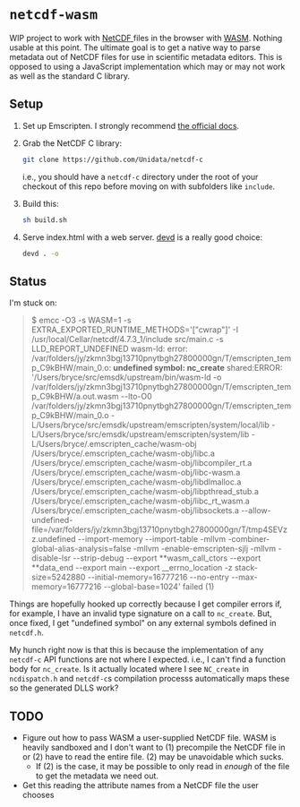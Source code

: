 # `netcdf-wasm`

WIP project to work with [NetCDF ](https://www.unidata.ucar.edu/software/netcdf/) files in the browser with [WASM](https://webassembly.org/).
Nothing usable at this point.
The ultimate goal is to get a native way to parse metadata out of NetCDF files for use in scientific metadata editors.
This is opposed to using a JavaScript implementation which may or may not work as well as the standard C library.

## Setup

1. Set up Emscripten. I strongly recommend
   [the official docs](https://emscripten.org/docs/getting_started/downloads.html).

2. Grab the NetCDF C library:

   ```sh
   git clone https://github.com/Unidata/netcdf-c
   ```

   i.e., you should have a `netcdf-c` directory under the root of your checkout of this repo before moving on with subfolders like `include`.

3. Build this:

   ```sh
   sh build.sh
   ```

4. Serve index.html with a web server. [devd](https://github.com/cortesi/devd) is a really good choice:

   ```sh
   devd . -o
   ```

## Status

I'm stuck on:

> \$ emcc -O3 -s WASM=1 -s EXTRA_EXPORTED_RUNTIME_METHODS='["cwrap"]' -I /usr/local/Cellar/netcdf/4.7.3_1/include src/main.c -s LLD_REPORT_UNDEFINED
> wasm-ld: error: /var/folders/jy/zkmn3bgj13710pnytbgh27800000gn/T/emscripten_temp_C9kBHW/main_0.o: **undefined symbol: nc_create**
> shared:ERROR: '/Users/bryce/src/emsdk/upstream/bin/wasm-ld -o /var/folders/jy/zkmn3bgj13710pnytbgh27800000gn/T/emscripten_temp_C9kBHW/a.out.wasm --lto-O0 /var/folders/jy/zkmn3bgj13710pnytbgh27800000gn/T/emscripten_temp_C9kBHW/main_0.o -L/Users/bryce/src/emsdk/upstream/emscripten/system/local/lib -L/Users/bryce/src/emsdk/upstream/emscripten/system/lib -L/Users/bryce/.emscripten_cache/wasm-obj /Users/bryce/.emscripten_cache/wasm-obj/libc.a /Users/bryce/.emscripten_cache/wasm-obj/libcompiler_rt.a /Users/bryce/.emscripten_cache/wasm-obj/libc-wasm.a /Users/bryce/.emscripten_cache/wasm-obj/libdlmalloc.a /Users/bryce/.emscripten_cache/wasm-obj/libpthread_stub.a /Users/bryce/.emscripten_cache/wasm-obj/libc_rt_wasm.a /Users/bryce/.emscripten_cache/wasm-obj/libsockets.a --allow-undefined-file=/var/folders/jy/zkmn3bgj13710pnytbgh27800000gn/T/tmp4SEVzz.undefined --import-memory --import-table -mllvm -combiner-global-alias-analysis=false -mllvm -enable-emscripten-sjlj -mllvm -disable-lsr --strip-debug --export **wasm_call_ctors --export **data_end --export main --export \_\_errno_location -z stack-size=5242880 --initial-memory=16777216 --no-entry --max-memory=16777216 --global-base=1024' failed (1)

Things are hopefully hooked up correctly because I get compiler errors if, for example, I have an invalid type signature on a call to `nc_create`.
But, once fixed, I get "undefined symbol" on any external symbols defined in `netcdf.h`.

My hunch right now is that this is because the implementation of any `netcdf-c` API functions are not where I expected. i.e., I can't find a function body for `nc_create`. Is it actually located where I see `NC_create` in `ncdispatch.h` and `netcdf-c`s compilation processs automatically maps these so the generated DLLS work?

## TODO

- Figure out how to pass WASM a user-supplied NetCDF file. WASM is heavily sandboxed and I don't want to (1) precompile the NetCDF file in or (2) have to read the entire file. (2) may be unavoidable which sucks.
  - If (2) is the case, it may be possible to only read in _enough_ of the file to get the metadata we need out.
- Get this reading the attribute names from a NetCDF file the user chooses

```

```
